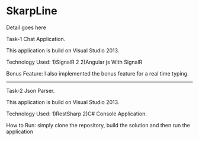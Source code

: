 # SkarpLine
Detail goes here

Task-1 Chat Application.

This application is build on Visual Studio 2013.

Technology Used:
1)SignalR 2
2)Angular js With SignalR

Bonus Feature:
I also implemented the bonus feature for a real time typing.

-------------------------------------------------------------------------------------------

Task-2 Json Parser.

This application is build on Visual Studio 2013.

Technology Used:
1)RestSharp
2)C# Console Application.


How to Run:
simply clone the repository, build the solution and then run the application
